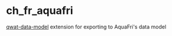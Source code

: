 # ch_fr_aquafri
[qwat-data-model](https://github.com/qwat/qwat-data-model) extension for exporting to AquaFri's data model
